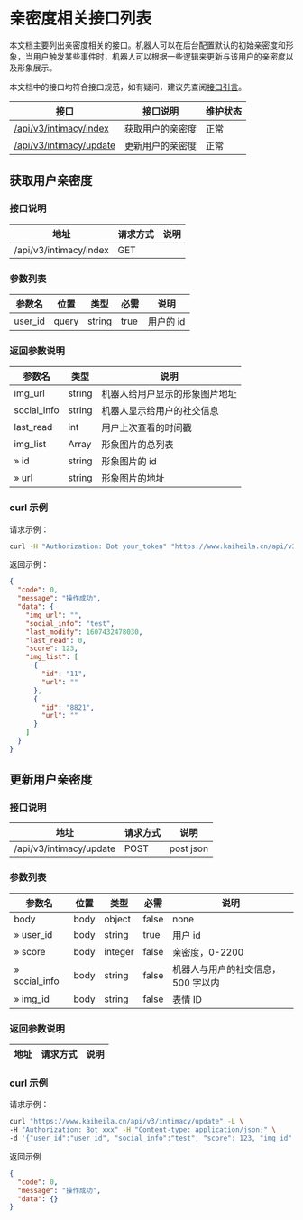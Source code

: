 # 亲密度相关接口列表

本文档主要列出亲密度相关的接口。机器人可以在后台配置默认的初始亲密度和形象，当用户触发某些事件时，机器人可以根据一些逻辑来更新与该用户的亲密度以及形象展示。

本文档中的接口均符合接口规范，如有疑问，建议先查阅[接口引言](https://developer.kaiheila.cn/doc/reference)。

| 接口                                       | 接口说明         | 维护状态 |
| ------------------------------------------ | ---------------- | -------- |
| [/api/v3/intimacy/index](#获取用户亲密度)  | 获取用户的亲密度 | 正常     |
| [/api/v3/intimacy/update](#更新用户亲密度) | 更新用户的亲密度 | 正常     |

## 获取用户亲密度

### 接口说明

| 地址                   | 请求方式 | 说明 |
| ---------------------- | -------- | ---- |
| /api/v3/intimacy/index | GET      |      |

### 参数列表

| 参数名  | 位置  | 类型   | 必需 | 说明      |
| ------- | ----- | ------ | ---- | --------- |
| user_id | query | string | true | 用户的 id |

### 返回参数说明

| 参数名      | 类型   | 说明                           |
| ----------- | ------ | ------------------------------ |
| img_url     | string | 机器人给用户显示的形象图片地址 |
| social_info | string | 机器人显示给用户的社交信息     |
| last_read   | int    | 用户上次查看的时间戳           |
| img_list    | Array  | 形象图片的总列表               |
| » id        | string | 形象图片的 id                  |
| » url       | string | 形象图片的地址                 |

### curl 示例

请求示例：

```bash
curl -H "Authorization: Bot your_token" "https://www.kaiheila.cn/api/v3/intimacy/index?user_id=xxx"
```

返回示例：

```json
{
  "code": 0,
  "message": "操作成功",
  "data": {
    "img_url": "",
    "social_info": "test",
    "last_modify": 1607432478030,
    "last_read": 0,
    "score": 123,
    "img_list": [
      {
        "id": "11",
        "url": ""
      },
      {
        "id": "8821",
        "url": ""
      }
    ]
  }
}
```

## 更新用户亲密度

### 接口说明

| 地址                    | 请求方式 | 说明      |
| ----------------------- | -------- | --------- |
| /api/v3/intimacy/update | POST     | post json |

### 参数列表

| 参数名        | 位置 | 类型    | 必需  | 说明                               |
| ------------- | ---- | ------- | ----- | ---------------------------------- |
| body          | body | object  | false | none                               |
| » user_id     | body | string  | true  | 用户 id                            |
| » score       | body | integer | false | 亲密度，0-2200                     |
| » social_info | body | string  | false | 机器人与用户的社交信息，500 字以内 |
| » img_id      | body | string  | false | 表情 ID                            |

### 返回参数说明

| 地址 | 请求方式 | 说明 |
| ---- | -------- | ---- |

### curl 示例

请求示例：

```bash
curl "https://www.kaiheila.cn/api/v3/intimacy/update" -L \
-H "Authorization: Bot xxx" -H "Content-type: application/json;" \
-d '{"user_id":"user_id", "social_info":"test", "score": 123, "img_id" : 1}'
```

返回示例

```json
{
  "code": 0,
  "message": "操作成功",
  "data": {}
}
```
